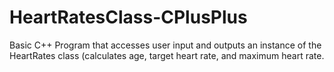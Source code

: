# HeartRatesClass-CPlusPlus
Basic C++ Program that accesses user input and outputs an instance of the HeartRates class (calculates age, target heart rate, and maximum heart rate.
